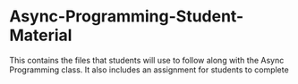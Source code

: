 # Async-Programming-Student-Material
This contains the files that students will use to follow along with the Async Programming class. It also includes an assignment for students to complete